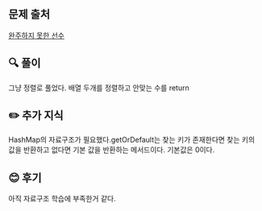 ## 문제 출처

<a href="https://school.programmers.co.kr/learn/courses/30/lessons/42576" rel="nofollow">완주하지 못한 선수</a>

## 🔍 풀이

그냥 정렬로 풀었다. 배열 두개를 정렬하고 안맞는 수를 return

## ✏️ 추가 지식

HashMap의 자료구조가 필요했다.getOrDefault는 찾는 키가 존재한다면 찾는 키의 값을 반환하고 없다면 기본 값을 반환하는 메서드이다.
기본값은 0이다.


## 😊 후기
아직 자료구조 학습에 부족한거 같다.

